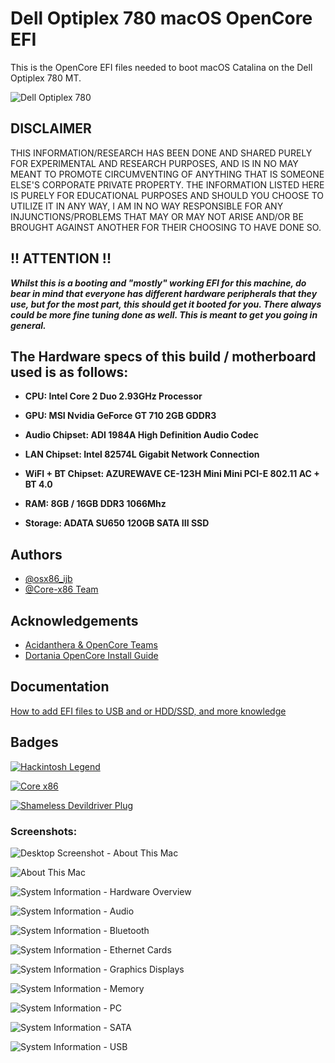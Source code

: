 
# Dell Optiplex 780 macOS OpenCore EFI

This is the OpenCore EFI files needed to boot macOS Catalina on the Dell Optiplex 780 MT.

![Dell Optiplex 780](https://i.ibb.co/wBDWDKW/optiplex780.jpg)

## DISCLAIMER

THIS INFORMATION/RESEARCH HAS BEEN DONE AND SHARED PURELY FOR EXPERIMENTAL AND RESEARCH PURPOSES, AND IS IN NO MAY MEANT TO PROMOTE CIRCUMVENTING OF ANYTHING THAT IS SOMEONE ELSE'S CORPORATE PRIVATE PROPERTY. THE INFORMATION LISTED HERE IS PURELY FOR EDUCATIONAL PURPOSES AND SHOULD YOU CHOOSE TO UTILIZE IT IN ANY WAY, I AM IN NO WAY RESPONSIBLE FOR ANY INJUNCTIONS/PROBLEMS THAT MAY OR MAY NOT ARISE AND/OR BE BROUGHT AGAINST ANOTHER FOR THEIR CHOOSING TO HAVE DONE SO.

## !! ATTENTION !!
_**Whilst this is a booting and "mostly" working EFI for this machine, do bear in mind that everyone has different hardware peripherals that they use, but for the most part, this should get it booted for you. There always could be more fine tuning done as well. This is meant to get you going in general.**_

## The Hardware specs of this build / motherboard used is as follows:

- **CPU: Intel Core 2 Duo 2.93GHz Processor**

- **GPU: MSI Nvidia GeForce GT 710 2GB GDDR3**

- **Audio Chipset: ADI 1984A High Definition Audio Codec**

- **LAN Chipset: Intel 82574L Gigabit Network Connection**

- **WiFI + BT Chipset: AZUREWAVE CE-123H Mini Mini PCI-E 802.11 AC + BT 4.0**

- **RAM: 8GB / 16GB DDR3 1066Mhz**

- **Storage: ADATA SU650 120GB SATA III SSD**

## Authors

- [@osx86_ijb](https://www.github.com/osx86-ijb)
- [@Core-x86 Team](https://discord.com/invite/yCYpdZE)

## Acknowledgements
- [Acidanthera & OpenCore Teams](https://github.com/acidanthera)
- [Dortania OpenCore Install Guide](https://dortania.github.io/OpenCore-Install-Guide/)

## Documentation

[How to add EFI files to USB and or HDD/SSD, and more knowledge](https://dortania.github.io/OpenCore-Install-Guide/installer-guide/opencore-efi.html)

## Badges

[![Hackintosh Legend](https://img.shields.io/badge/Core-x86-blue)](https://github.com/Core-x86)

[![Core x86](https://img.shields.io/badge/Hackintosh-Legend-red)](https://github.com/osx86-ijb)

[![Shameless Devildriver Plug](https://img.shields.io/badge/Go%20There-Away%20From%20Me-brightgreeng)](https://www.youtube.com/watch?v=PjACk_dw1v8)

### Screenshots:

![Desktop Screenshot - About This Mac](Screenshots/Screenshot_01.png?raw=true "Desktop Screenshot - About This Mac")

![About This Mac](Screenshots/Screenshot_02.png?raw=true "About This Mac")

![System Information - Hardware Overview](Screenshots/Screenshot_03.png?raw=true "System Information - Hardware Overview")

![System Information - Audio](Screenshots/Screenshot_04.png?raw=true "System Information - Audio")

![System Information - Bluetooth](Screenshots/Screenshot_05.png?raw=true "System Information - Bluetooth")

![System Information - Ethernet Cards](Screenshots/Screenshot_06.png?raw=true "System Information - Ethernet Cards")

![System Information - Graphics Displays](Screenshots/Screenshot_07.png?raw=true "System Information - Graphics Displays")

![System Information - Memory](Screenshots/Screenshot_08.png?raw=true "System Information - Memory")

![System Information - PC](Screenshots/Screenshot_09.png?raw=true "System Information - PCI")

![System Information - SATA](Screenshots/Screenshot_10.png?raw=true "System Information - SATA")

![System Information - USB](Screenshots/Screenshot_11.png?raw=true "System Information - USB")
